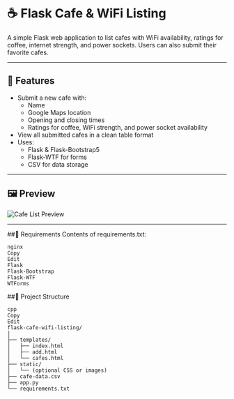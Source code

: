 # ☕️ Flask Cafe & WiFi Listing

A simple Flask web application to list cafes with WiFi availability, ratings for coffee, internet strength, and power sockets. Users can also submit their favorite cafes.

---

## 🚀 Features

- Submit a new cafe with:
  - Name
  - Google Maps location
  - Opening and closing times
  - Ratings for coffee, WiFi strength, and power socket availability
- View all submitted cafes in a clean table format
- Uses:
  - Flask & Flask-Bootstrap5
  - Flask-WTF for forms
  - CSV for data storage

---

## 🖼 Preview

![Cafe List Preview](![image](https://github.com/user-attachments/assets/2cde589d-b212-46a8-acc7-9dd0e4598816)
) <!-- optional screenshot if you want to add -->

---
##📝 Requirements
Contents of requirements.txt:
```
nginx
Copy
Edit
Flask
Flask-Bootstrap
Flask-WTF
WTForms
```
##📁 Project Structure
```
cpp
Copy
Edit
flask-cafe-wifi-listing/
│
├── templates/
│   ├── index.html
│   ├── add.html
│   └── cafes.html
├── static/
│   └── (optional CSS or images)
├── cafe-data.csv
├── app.py
└── requirements.txt
```

